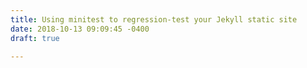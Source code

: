 ```yaml
---
title: Using minitest to regression-test your Jekyll static site
date: 2018-10-13 09:09:45 -0400
draft: true

---
```


